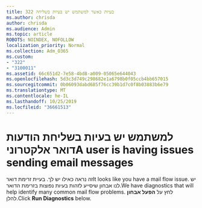 ```yaml
---
title: 322 בעיות כאשר למשתמש יש בעיות בשליחה
ms.author: chrisda
author: chrisda
ms.audience: Admin
ms.topic: article
ROBOTS: NOINDEX, NOFOLLOW
localization_priority: Normal
ms.collection: Adm_O365
ms.custom:
- "322"
- "3100011"
ms.assetid: 66c651d2-7e58-4bd8-a009-05065e644043
ms.openlocfilehash: 5d3c3d749c298682e1a6798b0f05ccb4bb657015
ms.sourcegitcommit: 0b06093dabd685f76cc39b1d7c0f8b03883b6e79
ms.translationtype: MT
ms.contentlocale: he-IL
ms.lasthandoff: 10/25/2019
ms.locfileid: "36661513"
---
```

# <a name="a-user-is-having-issues-sending-email-messages"></a><span data-ttu-id="96d98-102">למשתמש יש בעיות בשליחת הודעות דואר אלקטרוני</span><span class="sxs-lookup"><span data-stu-id="96d98-102">A user is having issues sending email messages</span></span>

<span data-ttu-id="96d98-103">זה נראה כאילו יש לך. בעיית זרימת דואר</span><span class="sxs-lookup"><span data-stu-id="96d98-103">It looks like you have a mail flow issue.</span></span> <span data-ttu-id="96d98-104">יש לנו אבחון שיסייע לזהות בעיות נפוצות בזרימת הדואר.</span><span class="sxs-lookup"><span data-stu-id="96d98-104">We have diagnostics that will help identify many common mail flow problems.</span></span> <span data-ttu-id="96d98-105">לחץ על **הפעל אבחון** להלן.</span><span class="sxs-lookup"><span data-stu-id="96d98-105">Click **Run Diagnostics** below.</span></span>
